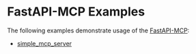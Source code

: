 # FastAPI-MCP Examples

The following examples demonstrate usage of the [FastAPI-MCP](https://github.com/tadata-org/fastapi_mcp):

- [simple_mcp_server](simple_mcp_server)
